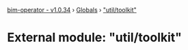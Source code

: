 [bim-operator - v1.0.34](../README.md) › [Globals](../globals.md) › ["util/toolkit"](_util_toolkit_.md)

# External module: "util/toolkit"


